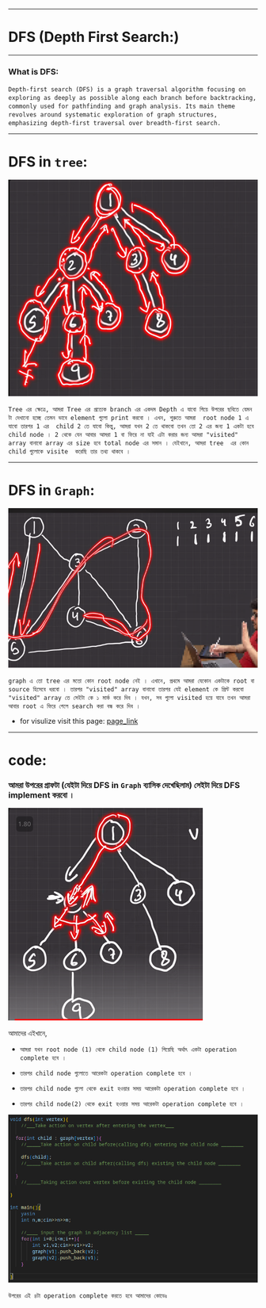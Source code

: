 
---

# DFS (Depth First Search:)

---

### What is DFS:

`Depth-first search (DFS) is a graph traversal algorithm focusing on exploring as deeply as possible along each branch before backtracking, commonly used for pathfinding and graph analysis. Its main theme revolves around systematic exploration of graph structures, emphasizing depth-first traversal over breadth-first search.`


---


# DFS in `tree`:

![Alt text](image-17.png)

`Tree এর ক্ষেত্রে, আমরা Tree এর প্রত্যেক branch এর একদম Depth এ যাবো গিয়ে উপরের ছবিতে যেমন টা দেখানো হচ্ছে তেমন ভাবে element গুলো print করবো । এখন, শুরুতে আমরা  root node 1 এ যাবো তারপর 1 এর  child 2 তে যাবো কিন্তু, আমরা যখন 2 তে থাকবো তখন তো 2 এর জন্য 1 একটা হবে child node । 2 থেকে যেন আবার আমরা 1 বা ফিরে না যাই এটা করার জন্য আমরা "visited" array বানাবো array এর size হবে total node এর সমান । যেইখানে, আমরা tree  এর কোন child গুলোকে visite  করেছি তার তথ্য থাকবে ।`


---


# DFS in `Graph`:

![Alt text](image-18.png)

`graph এ তো tree এর মতো কোন root node নেই । এখানে, প্রথমে আমরা যেকোন একটাকে root বা source হিসেবে ধরবো । তারপর "visited" array বানাবো তারপর যেই element কে প্রিন্ট করবো "visited" array তে সেইটা কে ১ মার্ক করে দিব । যখন, সব গুলো visited হয়ে যাবে তখন আমরা আবার root এ ফিরে গেলে search করা বন্ধ করে দিব । `

- for visulize visit this page: [page_link](https://visualgo.net/en)


---

# code:

### আমরা উপরের গ্রাফটা (যেইটা দিয়ে DFS in `Graph` ব্যাসিক দেখেছিলাম) সেইটা দিয়ে DFS implement করবো । 

![Alt text](image-19.png)

আমাদের এইখানে, <br>

- `আমরা যখন root node (1) থেকে child node (1) গিয়েছি অর্থাৎ একটা operation complete হবে ।`

- `তারপর child node গুলোতে আরেকটা operation complete হবে । ` 

- `তারপর child node গুলো থেকে exit হওয়ার সময় আরেকটা operation complete হবে । ` 

- `তারপর child node(2) থেকে exit হওয়ার সময় আরেকটা operation complete হবে । ` 

![Alt text](image-20.png)

`উপরের এই ৪টা operation complete করতে হবে আমাদের কোডেঃ `




